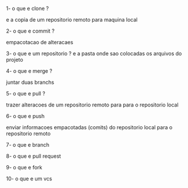 1- o que e clone ?

e a copia de um repositorio remoto para maquina local

2- o que e commit ?

empacotacao de alteracaes

3- o que e um repositorio ? 
 e a pasta onde sao colocadas os arquivos do projeto

4- o que e merge ?

juntar duas branchs

5- o que e pull ?

trazer alteracoes de um repositorio remoto para para o repositorio local 

6- o que e push

enviar informacoes empacotadas (comits) do repositorio local para o repositorio remoto

7- o que e branch

8- o que e pull request
 
9- o que e fork 

10- o que e um vcs 